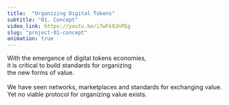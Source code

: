 ```yaml
---
title:  "Organizing Digital Tokens"
subtitle: "01. Concept"
video_link: https://youtu.be/i7wFk9JnPEg
slug: "project-01-concept"
animation: true
---
```


With the emergence of digital tokens economies, <br />
it is critical to build standards for organizing <br />
the new forms of value.
&nbsp;  
&nbsp;  
We have seen networks, marketplaces and standards for exchanging value. Yet no viable protocol for organizing value exists.
